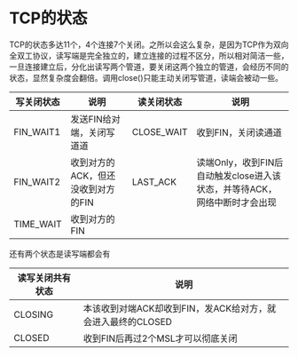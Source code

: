 # TCP的状态

TCP的状态多达11个，4个连接7个关闭。之所以会这么复杂，是因为TCP作为双向全双工协议，读写端是完全独立的，建立连接的过程不区分，所以相对简洁一些，一旦连接建立后，分化出读写两个管道，要关闭这两个独立的管道，会经历不同的状态，显然复杂度会翻倍。调用close()只能主动关闭写管道，读端会被动一些。

| 写关闭状态 | 说明 | 读关闭状态 | 说明 |
| --- | --- | --- | --- |
| FIN_WAIT1 | 发送FIN给对端，关闭写道道 | CLOSE_WAIT | 收到FIN，关闭读通道 |
| FIN_WAIT2 | 收到对方的ACK，但还没收到对方的FIN | LAST_ACK | 读端Only，收到FIN后自动触发close进入该状态，并等待ACK，网络中断时才会出现 |
| TIME_WAIT | 收到对方的FIN | | |

还有两个状态是读写端都会有

| 读写关闭共有状态 | 说明 |
| --- | --- |
| CLOSING | 本该收到对端ACK却收到FIN，发ACK给对方，就会进入最终的CLOSED |
| CLOSED | 收到FIN后再过2个MSL才可以彻底关闭 |
